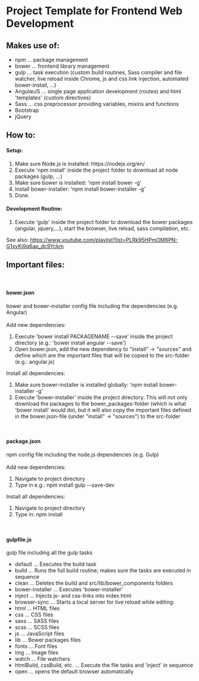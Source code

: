 <h1>Project Template for Frontend Web Development</h1>

<h2>Makes use of:</h2>
<ul>
    <li>npm ... package management</li>
    <li>bower ... frontend library management</li>
    <li>gulp ... task execution (custom build routines, Sass compiler and file watcher, live reload inside Chrome, js and css link injection, automated bower-install, ...)</li>
    <li>AngularJS ... single page application development (routes) and html 'templates' (custom directives)</li>
    <li>Sass ... css preprocessor providing variables, mixins and functions</li>
    <li>Bootstrap</li>
    <li>jQuery</li>
</ul>

<h2>How to:</h2>
<h4>Setup:</h4>
<ol>
    <li>Make sure Node.js is installed: https://nodejs.org/en/</li>
    <li>Execute 'npm install' inside the project folder to download all node packages (gulp, ...)</li>
    <li>Make sure bower is installed: 'npm install bower -g'</li>
    <li>Install bower-installer: 'npm install bower-installer -g'</li>
    <li>Done.</li>
</ol>
 
<h4>Development Routine:</h4>
<ol>
    <li> Execute 'gulp' inside the project folder to download the bower packages (angular, jquery,...), start the browser, live reload, sass compilation, etc.</li>
</ol>

See also: https://www.youtube.com/playlist?list=PLRk95HPmOM6PN-G1xyKj9q6ap_dc9Yckm

<h2>Important files:</h2>

<br/>
<h4>bower.json</h4>
bower and bower-installer config file including the dependencies (e.g. Angular)
<br/><br/>
Add new dependencies:
<ol>
     <li>Execute 'bower install PACKAGENAME --save' inside the project directory (e.g.: 'bower install angular --save')</li>
     <li>Open bower.json, add the new dependency to "install" -> "sources" and define which are the important files that will be copied to the src-folder (e.g.: angular.js)</li>
</ol>
Install all dependencies:
<ol>
     <li>Make sure bower-installer is installed globally: 'npm install bower-installer -g'
     <li>Execute 'bower-installer' inside the project directory. This will not only download the packages to the bower_packages-folder (which is what 'bower install' would do), but it will also copy the important files defined in the bower.json-file (under "install" -> "sources") to the src-folder</li>
</ol>
</ul>
<br/>
<h4>package.json</h4>
npm config file including the node.js dependencies (e.g. Gulp)
<br/><br/>
Add new dependencies:
<ol>
     <li>Navigate to project directory</li>
     <li>Type in e.g.: npm install gulp --save-dev</li>
</ol>
Install all dependencies:
<ol>
     <li>Navigate to project directory</li>
     <li>Type in: npm install</li>
</ol>
<br/>
<h4>gulpfile.js</h4>
gulp file including all the gulp tasks
<ul>
    <li>default ... Executes the build task</li>
    <li>build ... Runs the full build routine; makes sure the tasks are executed in sequence</li>
    <li>clean ... Deletes the build and src/lib/bower_components folders</li>
    <li>bower-installer ... Executes 'bower-installer'</li>
    <li>inject ... Injects js- and css-links into index.html</li>
    <li>browser-sync ... Starts a local server for live reload while editing:</li>
    <li>html ... HTML files</li>
    <li>css ... CSS files</li>
    <li>sass ... SASS files</li>
    <li>scss ... SCSS files</li>
    <li>js ... JavaScript files</li>
    <li>lib ... Bower packages files</li>
    <li>fonts ... Font files</li>
    <li>img ... Image files</li>
    <li>watch ... File watchers</li>
    <li>htmlBuild, cssBuild, etc. ... Execute the file tasks and 'inject' in sequence</li>
    <li>open ... opens the default browser automatically</li>
</ul>
<br/>